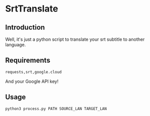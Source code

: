# SrtTranslate
## Introduction
Well, it's just a python script to translate your srt subtitle to another language.

## Requirements
`requests,srt,google.cloud`

And your Google API key!

## Usage

`python3 process.py PATH SOURCE_LAN TARGET_LAN`